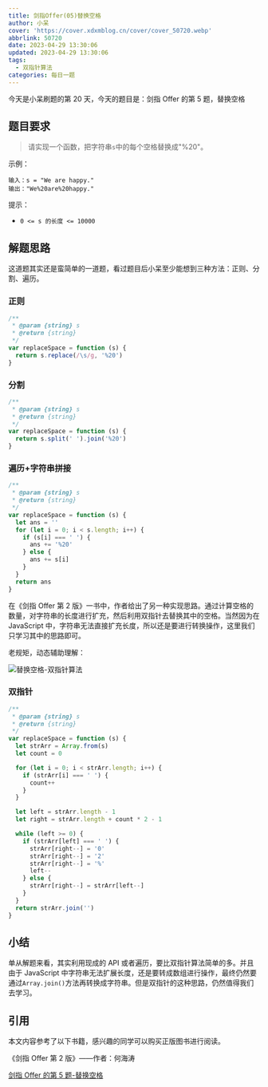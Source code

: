 ```yaml
---
title: 剑指Offer(05)替换空格
author: 小呆
cover: 'https://cover.xdxmblog.cn/cover/cover_50720.webp'
abbrlink: 50720
date: 2023-04-29 13:30:06
updated: 2023-04-29 13:30:06
tags:
  - 双指针算法
categories: 每日一题
---
```


今天是小呆刷题的第 20 天，今天的题目是：剑指 Offer 的第 5 题，替换空格

## 题目要求

> 请实现一个函数，把字符串`s`中的每个空格替换成"%20"。

<!--more-->

示例：

```
输入：s = "We are happy."
输出："We%20are%20happy."
```

提示：

- `0 <= s 的长度 <= 10000`

## 解题思路

这道题其实还是蛮简单的一道题，看过题目后小呆至少能想到三种方法：正则、分割、遍历。

### 正则

```javascript
/**
 * @param {string} s
 * @return {string}
 */
var replaceSpace = function (s) {
  return s.replace(/\s/g, '%20')
}
```

### 分割

```javascript
/**
 * @param {string} s
 * @return {string}
 */
var replaceSpace = function (s) {
  return s.split(' ').join('%20')
}
```

### 遍历+字符串拼接

```javascript
/**
 * @param {string} s
 * @return {string}
 */
var replaceSpace = function (s) {
  let ans = ''
  for (let i = 0; i < s.length; i++) {
    if (s[i] === ' ') {
      ans += '%20'
    } else {
      ans += s[i]
    }
  }
  return ans
}
```

在《剑指 Offer 第 2 版》一书中，作者给出了另一种实现思路。通过计算空格的数量，对字符串的长度进行扩充，然后利用双指针去替换其中的空格。当然因为在 JavaScript 中，字符串无法直接扩充长度，所以还是要进行转换操作，这里我们只学习其中的思路即可。

老规矩，动态辅助理解：

![替换空格-双指针算法](https://img.xdxmblog.cn/images/article_50720_01.gif)

### 双指针

```javascript
/**
 * @param {string} s
 * @return {string}
 */
var replaceSpace = function (s) {
  let strArr = Array.from(s)
  let count = 0

  for (let i = 0; i < strArr.length; i++) {
    if (strArr[i] === ' ') {
      count++
    }
  }

  let left = strArr.length - 1
  let right = strArr.length + count * 2 - 1

  while (left >= 0) {
    if (strArr[left] === ' ') {
      strArr[right--] = '0'
      strArr[right--] = '2'
      strArr[right--] = '%'
      left--
    } else {
      strArr[right--] = strArr[left--]
    }
  }
  return strArr.join('')
}
```

## 小结

单从解题来看，其实利用现成的 API 或者遍历，要比双指针算法简单的多。并且由于 JavaScript 中字符串无法扩展长度，还是要转成数组进行操作，最终仍然要通过`Array.join()`方法再转换成字符串。但是双指针的这种思路，仍然值得我们去学习。

## 引用

本文内容参考了以下书籍，感兴趣的同学可以购买正版图书进行阅读。

《剑指 Offer 第 2 版》——作者：何海涛

[剑指 Offer 的第 5 题-替换空格](https://leetcode.cn/problems/ti-huan-kong-ge-lcof/)
